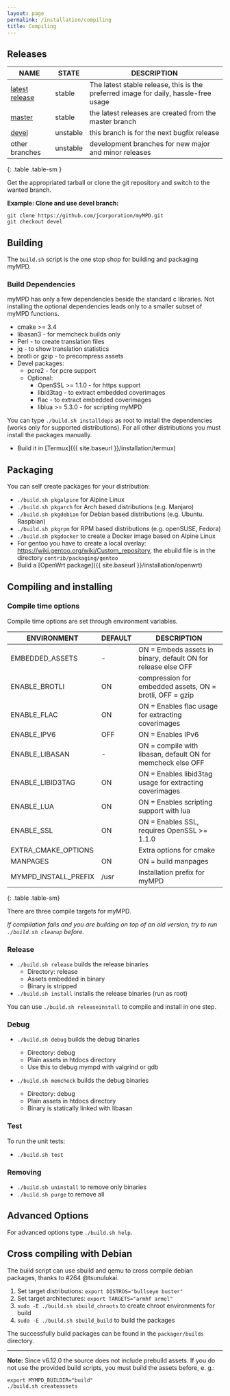 ```yaml
---
layout: page
permalink: /installation/compiling
title: Compiling
---
```


## Releases

| NAME | STATE | DESCRIPTION |
| ---- | ----- | ----------- |
| [latest release](https://github.com/jcorporation/myMPD/releases/latest) | stable | The latest stable release, this is the preferred image for daily, hassle-free usage |
| [master](https://github.com/jcorporation/myMPD/tree/master) | stable | the latest releases are created from the master branch |
| [devel](https://github.com/jcorporation/myMPD/tree/devel) | unstable | this branch is for the next bugfix release |
| other branches | unstable | development branches for new major and minor releases |
{: .table .table-sm }

Get the appropriated tarball or clone the git repository and switch to the wanted branch.

**Example: Clone and use devel branch:**
```
git clone https://github.com/jcorporation/myMPD.git
git checkout devel
```

## Building

The `build.sh` script is the one stop shop for building and packaging myMPD.

### Build Dependencies

myMPD has only a few dependencies beside the standard c libraries. Not installing the optional dependencies leads only to a smaller subset of myMPD functions.

- cmake >= 3.4
- libasan3 - for memcheck builds only
- Perl - to create translation files
- jq - to show translation statistics
- brotli or gzip - to precompress assets
- Devel packages:
  - pcre2 - for pcre support
  - Optional: 
    - OpenSSL >= 1.1.0 - for https support
    - libid3tag - to extract embedded coverimages
    - flac - to extract embedded coverimages
    - liblua >= 5.3.0 - for scripting myMPD

You can type `./build.sh installdeps` as root to install the dependencies (works only for supported distributions). For all other distributions you must install the packages manually.

- Build it in [Termux]({{ site.baseurl }}/installation/termux)

## Packaging

You can self create packages for your distribution:

- `./build.sh pkgalpine` for Alpine Linux
- `./build.sh pkgarch` for Arch based distributions (e.g. Manjaro)
- `./build.sh pkgdebian` for Debian based distributions (e.g. Ubuntu. Raspbian)
- `./build.sh pkgrpm` for RPM based distributions (e.g. openSUSE, Fedora)
- `./build.sh pkgdocker` to create a Docker image based on Alpine Linux
- For gentoo you have to create a local overlay: https://wiki.gentoo.org/wiki/Custom_repository, the ebuild file is in the directory `contrib/packaging/gentoo`
- Build a [OpenWrt package]({{ site.baseurl }}/installation/openwrt)

## Compiling and installing

### Compile time options

Compile time options are set through environment variables.

| ENVIRONMENT | DEFAULT | DESCRIPTION |
| ----------- | ------- | ----------- |
| EMBEDDED_ASSETS | - | ON = Embeds assets in binary, default ON for release else OFF |
| ENABLE_BROTLI | ON | compression for embedded assets, ON = brotli, OFF = gzip |
| ENABLE_FLAC | ON | ON = Enables flac usage for extracting coverimages |
| ENABLE_IPV6 | OFF | ON = Enables IPv6 |
| ENABLE_LIBASAN | - | ON = compile with libasan, default ON for memcheck else OFF |
| ENABLE_LIBID3TAG | ON | ON = Enables libid3tag usage for extracting coverimages |
| ENABLE_LUA | ON | ON = Enables scripting support with lua |
| ENABLE_SSL | ON | ON = Enables SSL, requires OpenSSL >= 1.1.0 |
| EXTRA_CMAKE_OPTIONS | | Extra options for cmake |
| MANPAGES | ON | ON = build manpages |
| MYMPD_INSTALL_PREFIX | /usr | Installation prefix for myMPD |
{: .table .table-sm}

There are three compile targets for myMPD.

_If compilation fails and you are building on top of an old version, try to run `./build.sh cleanup` before._

### Release 

- `./build.sh release` builds the release binaries
  - Directory: release
  - Assets embedded in binary
  - Binary is stripped
- `./build.sh install` installs the release binaries (run as root)

You can use `./build.sh releaseinstall` to compile and install in one step.

### Debug

- `./build.sh debug` builds the debug binaries
  - Directory: debug
  - Plain assets in htdocs directory
  - Use this to debug mympd with valgrind or gdb

- `./build.sh memcheck` builds the debug binaries
  - Directory: debug
  - Plain assets in htdocs directory
  - Binary is statically linked with libasan

### Test

To run the unit tests:

- `./build.sh test`

### Removing

- `./build.sh uninstall` to remove only binaries
- `./build.sh purge` to remove all

## Advanced Options

For advanced options type ``./build.sh help``.

## Cross compiling with Debian

The build script can use sbuild and qemu to cross compile debian packages, thanks to #264 @tsunulukai.

1. Set target distributions: `export DISTROS="bullseye buster"`
2. Set target architectures: `export TARGETS="armhf armel"`
3. `sudo -E ./build.sh sbuild_chroots` to create chroot environments for build
4. `sudo -E ./build.sh sbuild_build` to build the packages

The successfully build packages can be found in the `packager/builds` directory.

***

**Note:** Since v6.12.0 the source does not include prebuild assets. If you do not use the provided build scripts, you must build the assets before, e. g.:

```
export MYMPD_BUILDIR="build"
./build.sh createassets
```
